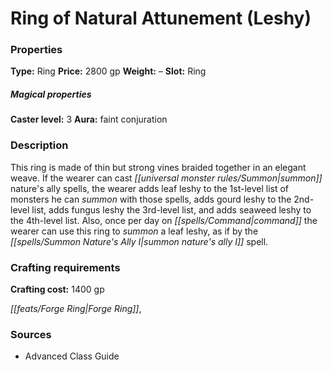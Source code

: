 ﻿---
Title: "Ring of Natural Attunement (Leshy)"
Type: "Ring"
Price: "2800 gp"
Weight: "–"
Slot: "Ring"
Caster level: "3"
Aura: "faint conjuration"
Description: |
  "This ring is made of thin but strong vines braided together in an elegant weave. If the wearer can cast _summon nature's ally_ spells, the wearer adds leaf leshy to the 1st-level list of monsters he can summon with those spells, adds gourd leshy to the 2nd-level list, adds fungus leshy the 3rd-level list, and adds seaweed leshy to the 4th-level list. Also, once per day on command the wearer can use this ring to summon a leaf leshy, as if by the _summon nature's ally I_ spell."
Crafting cost: "1400 gp"
Sources: "['Advanced Class Guide']"
---

# Ring of Natural Attunement (Leshy)

### Properties

**Type:** Ring **Price:** 2800 gp **Weight:** – **Slot:** Ring

##### Magical properties

**Caster level:** 3 **Aura:** faint conjuration

### Description

This ring is made of thin but strong vines braided together in an elegant weave. If the wearer can cast _[[universal monster rules/Summon|summon]]_ nature's ally spells, the wearer adds leaf leshy to the 1st-level list of monsters he can _summon_ with those spells, adds gourd leshy to the 2nd-level list, adds fungus leshy the 3rd-level list, and adds seaweed leshy to the 4th-level list. Also, once per day on _[[spells/Command|command]]_ the wearer can use this ring to _summon_ a leaf leshy, as if by the _[[spells/Summon Nature's Ally I|summon nature's ally I]]_ spell.

### Crafting requirements

**Crafting cost:** 1400 gp

_[[feats/Forge Ring|Forge Ring]]_,

### Sources

* Advanced Class Guide
